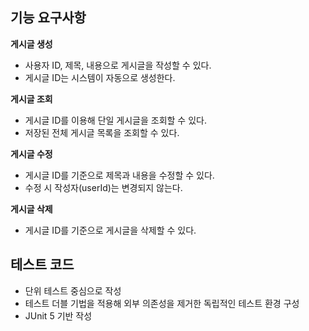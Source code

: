 ## 기능 요구사항

**게시글 생성**
- 사용자 ID, 제목, 내용으로 게시글을 작성할 수 있다.
- 게시글 ID는 시스템이 자동으로 생성한다.

**게시글 조회** 
- 게시글 ID를 이용해 단일 게시글을 조회할 수 있다.
- 저장된 전체 게시글 목록을 조회할 수 있다.

**게시글 수정**
- 게시글 ID를 기준으로 제목과 내용을 수정할 수 있다.
- 수정 시 작성자(userId)는 변경되지 않는다.

**게시글 삭제**
- 게시글 ID를 기준으로 게시글을 삭제할 수 있다.

## 테스트 코드
- 단위 테스트 중심으로 작성
- 테스트 더블 기법을 적용해 외부 의존성을 제거한 독립적인 테스트 환경 구성
- JUnit 5 기반 작성
